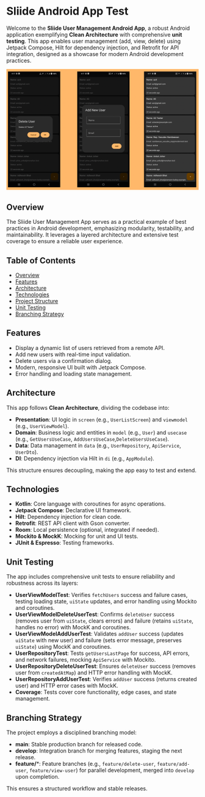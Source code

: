 # Sliide Android App Test

Welcome to the **Sliide User Management Android App**, a robust Android application exemplifying **Clean Architecture** with comprehensive **unit testing**. This app enables user management (add, view, delete) using Jetpack Compose, Hilt for dependency injection, and Retrofit for API integration, designed as a showcase for modern Android development practices.

![App Screenshots](ss.png) 

## Overview
The Sliide User Management App serves as a practical example of best practices in Android development, emphasizing modularity, testability, and maintainability. It leverages a layered architecture and extensive test coverage to ensure a reliable user experience.

## Table of Contents
- [Overview](#overview)
- [Features](#features)
- [Architecture](#architecture)
- [Technologies](#technologies)
- [Project Structure](#project-structure)
- [Unit Testing](#unit-testing)
- [Branching Strategy](#branching-strategy)

## Features
- Display a dynamic list of users retrieved from a remote API.
- Add new users with real-time input validation.
- Delete users via a confirmation dialog.
- Modern, responsive UI built with Jetpack Compose.
- Error handling and loading state management.

## Architecture
This app follows **Clean Architecture**, dividing the codebase into:
- **Presentation**: UI logic in `screen` (e.g., `UserListScreen`) and `viewmodel` (e.g., `UserViewModel`).
- **Domain**: Business logic and entities in `model` (e.g., `User`) and `usecase` (e.g., `GetUsersUseCase`, `AddUsersUseCase`,`DeleteUsersUseCase`).
- **Data**: Data management in `data` (e.g., `UserRepository`, `ApiService`, `UserDto`).
- **DI**: Dependency injection via Hilt in `di` (e.g., `AppModule`).

This structure ensures decoupling, making the app easy to test and extend.

## Technologies
- **Kotlin**: Core language with coroutines for async operations.
- **Jetpack Compose**: Declarative UI framework.
- **Hilt**: Dependency injection for clean code.
- **Retrofit**: REST API client with Gson converter.
- **Room**: Local persistence (optional, integrated if needed).
- **Mockito & MockK**: Mocking for unit and UI tests.
- **JUnit & Espresso**: Testing frameworks.

## Unit Testing
The app includes comprehensive unit tests to ensure reliability and robustness across its layers:
- **UserViewModelTest**: Verifies `fetchUsers` success and failure cases, testing loading state, `uiState` updates, and error handling using Mockito and coroutines.
- **UserViewModelDeleteUserTest**: Confirms `deleteUser` success (removes user from `uiState`, clears errors) and failure (retains `uiState`, handles no error) with MockK and coroutines.
- **UserViewModelAddUserTest**: Validates `addUser` success (updates `uiState` with new user) and failure (sets error message, preserves `uiState`) using MockK and coroutines.
- **UserRepositoryTest**: Tests `getUsersLastPage` for success, API errors, and network failures, mocking `ApiService` with Mockito.
- **UserRepositoryDeleteUserTest**: Ensures `deleteUser` success (removes user from `createdAtMap`) and HTTP error handling with MockK.
- **UserRepositoryAddUserTest**: Verifies `addUser` success (returns created user) and HTTP error cases with MockK.
- **Coverage**: Tests cover core functionality, edge cases, and state management.

## Branching Strategy
The project employs a disciplined branching model:
- **main**: Stable production branch for released code.
- **develop**: Integration branch for merging features, staging the next release.
- **feature/***: Feature branches (e.g., `feature/delete-user`, `feature/add-user`, `feature/view-user`) for parallel development, merged into `develop` upon completion.

This ensures a structured workflow and stable releases.





